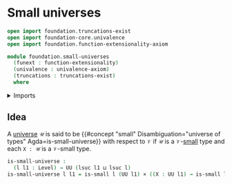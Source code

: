# Small universes

```agda
open import foundation.truncations-exist
open import foundation-core.univalence
open import foundation.function-extensionality-axiom

module foundation.small-universes
  (funext : function-extensionality)
  (univalence : univalence-axiom)
  (truncations : truncations-exist)
  where
```

<details><summary>Imports</summary>

```agda
open import foundation.universe-levels

open import foundation-core.cartesian-product-types
open import foundation-core.small-types funext univalence truncations
```

</details>

## Idea

A [universe](foundation.universe-levels.md) `𝒰` is said to be
{{#concept "small" Disambiguation="universe of types" Agda=is-small-universe}}
with respect to `𝒱` if `𝒰` is a `𝒱`-[small](foundation-core.small-types.md) type
and each `X : 𝒰` is a `𝒱`-small type.

```agda
is-small-universe :
  (l l1 : Level) → UU (lsuc l1 ⊔ lsuc l)
is-small-universe l l1 = is-small l (UU l1) × ((X : UU l1) → is-small l X)
```

